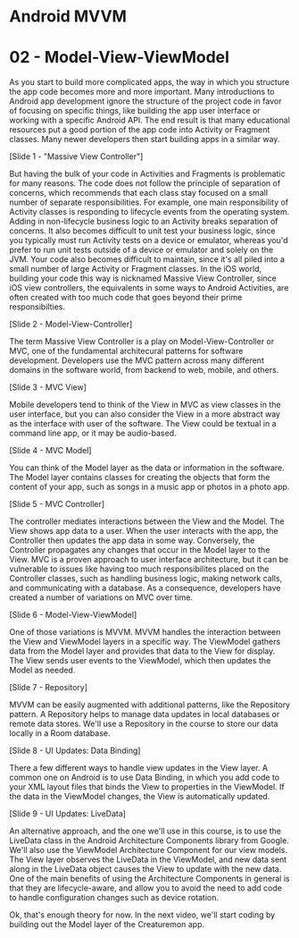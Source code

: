 # Android MVVM
# 02 - Model-View-ViewModel

As you start to build more complicated apps, the way in which you structure the app code becomes more and more important. Many introductions to Android app development ignore the structure of the project code in favor of focusing on specific things, like building the app user interface or working with a specific Android API. The end result is that many educational resources put a good portion of the app code into Activity or Fragment classes. Many newer developers then start building apps in a similar way.

[Slide 1 - "Massive View Controller"]

But having the bulk of your code in Activities and Fragments is problematic for many reasons. The code does not follow the principle of separation of concerns, which recommends that each class stay focused on a small number of separate responsibilities. For example, one main responsibility of Activity classes is responding to lifecycle events from the operating system. Adding in non-lifecycle business logic to an Activity breaks separation of concerns. It also becomes difficult to unit test your business logic, since you typically must run Activity tests on a device or emulator, whereas you'd prefer to run unit tests outside of a device or emulator and solely on the JVM. Your code also becomes difficult to maintain, since it's all piled into a small number of large Activity or Fragment classes. In the iOS world, building your code this way is nicknamed Massive View Controller, since iOS view controllers, the equivalents in some ways to Android Activities, are often created with too much code that goes beyond their prime responsibilties.

[Slide 2 - Model-View-Controller]

The term Massive View Controller is a play on Model-View-Controller or MVC, one of the fundamental architecural patterns for software development. Developers use the MVC pattern across many different domains in the software world, from backend to web, mobile, and others.

[Slide 3 - MVC View]

Mobile developers tend to think of the View in MVC as view classes in the user interface, but you can also consider the View in a more abstract way as the interface with user of the software. The View could be textual in a command line app, or it may be audio-based.

[Slide 4 - MVC Model]

You can think of the Model layer as the data or information in the software. The Model layer contains classes for creating the objects that form the content of your app, such as songs in a music app or photos in a photo app.

[Slide 5 - MVC Controller]

The controller mediates interactions between the View and the Model. The View shows app data to a user. When the user interacts with the app, the Controller then updates the app data in some way. Conversely, the Controller propagates any changes that occur in the Model layer to the View. MVC is a proven approach to user interface architecture, but it can be vulnerable to issues like having too much responsibilites placed on the Controller classes, such as handling business logic, making network calls, and communicating with a database. As a consequence, developers have created a number of variations on MVC over time.

[Slide 6 - Model-View-ViewModel]

One of those variations is MVVM. MVVM handles the interaction between the View and ViewModel layers in a specific way. The ViewModel gathers data from the Model layer and provides that data to the View for display. The View sends user events to the ViewModel, which then updates the Model as needed.

[Slide 7 - Repository]

MVVM can be easily augmented with additional patterns, like the Repository pattern. A Repository helps to manage data updates in local databases or remote data stores. We'll use a Repository in the course to store our data locally in a Room database.

[Slide 8 - UI Updates: Data Binding]

There a few different ways to handle view updates in the View layer. A common one on Android is to use Data Binding, in which you add code to your XML layout files that binds the View to properties in the ViewModel. If the data in the ViewModel changes, the View is automatically updated.

[Slide 9 - UI Updates: LiveData]

An alternative approach, and the one we'll use in this course, is to use the LiveData class in the Android Architecture Components library from Google. We'll also use the ViewModel Architecture Component for our view models. The View layer observes the LiveData in the ViewModel, and new data sent along in the LiveData object causes the View to update with the new data. One of the main benefits of using the Architecture Components in general is that they are lifecycle-aware, and allow you to avoid the need to add code to handle configuration changes such as device rotation.

Ok, that's enough theory for now. In the next video, we'll start coding by building out the Model layer of the Creaturemon app.